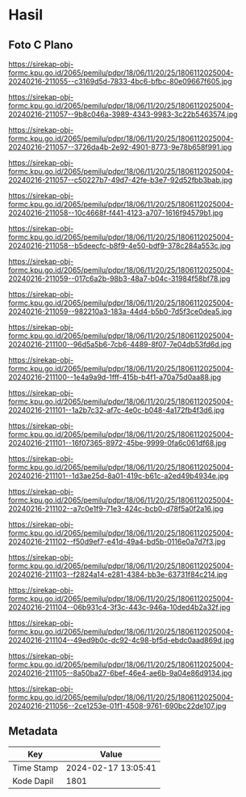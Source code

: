 # Hasil

## Foto C Plano

https://sirekap-obj-formc.kpu.go.id/2065/pemilu/pdpr/18/06/11/20/25/1806112025004-20240216-211055--c3169d5d-7833-4bc6-bfbc-80e09667f605.jpg

https://sirekap-obj-formc.kpu.go.id/2065/pemilu/pdpr/18/06/11/20/25/1806112025004-20240216-211057--9b8c046a-3989-4343-9983-3c22b5463574.jpg

https://sirekap-obj-formc.kpu.go.id/2065/pemilu/pdpr/18/06/11/20/25/1806112025004-20240216-211057--3726da4b-2e92-4901-8773-9e78b658f991.jpg

https://sirekap-obj-formc.kpu.go.id/2065/pemilu/pdpr/18/06/11/20/25/1806112025004-20240216-211057--c50227b7-49d7-42fe-b3e7-92d52fbb3bab.jpg

https://sirekap-obj-formc.kpu.go.id/2065/pemilu/pdpr/18/06/11/20/25/1806112025004-20240216-211058--10c4668f-f441-4123-a707-1616f94579b1.jpg

https://sirekap-obj-formc.kpu.go.id/2065/pemilu/pdpr/18/06/11/20/25/1806112025004-20240216-211058--b5deecfc-b8f9-4e50-bdf9-378c284a553c.jpg

https://sirekap-obj-formc.kpu.go.id/2065/pemilu/pdpr/18/06/11/20/25/1806112025004-20240216-211059--017c6a2b-98b3-48a7-b04c-31984f58bf78.jpg

https://sirekap-obj-formc.kpu.go.id/2065/pemilu/pdpr/18/06/11/20/25/1806112025004-20240216-211059--982210a3-183a-44d4-b5b0-7d5f3ce0dea5.jpg

https://sirekap-obj-formc.kpu.go.id/2065/pemilu/pdpr/18/06/11/20/25/1806112025004-20240216-211100--96d5a5b6-7cb6-4489-8f07-7e04db53fd6d.jpg

https://sirekap-obj-formc.kpu.go.id/2065/pemilu/pdpr/18/06/11/20/25/1806112025004-20240216-211100--1e4a9a9d-1fff-415b-b4f1-a70a75d0aa88.jpg

https://sirekap-obj-formc.kpu.go.id/2065/pemilu/pdpr/18/06/11/20/25/1806112025004-20240216-211101--1a2b7c32-af7c-4e0c-b048-4a172fb4f3d6.jpg

https://sirekap-obj-formc.kpu.go.id/2065/pemilu/pdpr/18/06/11/20/25/1806112025004-20240216-211101--16f07365-8972-45be-9999-0fa6c061df68.jpg

https://sirekap-obj-formc.kpu.go.id/2065/pemilu/pdpr/18/06/11/20/25/1806112025004-20240216-211101--1d3ae25d-8a01-419c-b61c-a2ed49b4934e.jpg

https://sirekap-obj-formc.kpu.go.id/2065/pemilu/pdpr/18/06/11/20/25/1806112025004-20240216-211102--a7c0e1f9-71e3-424c-bcb0-d78f5a0f2a16.jpg

https://sirekap-obj-formc.kpu.go.id/2065/pemilu/pdpr/18/06/11/20/25/1806112025004-20240216-211102--f50d9ef7-e41d-49a4-bd5b-0116e0a7d7f3.jpg

https://sirekap-obj-formc.kpu.go.id/2065/pemilu/pdpr/18/06/11/20/25/1806112025004-20240216-211103--f2824a14-e281-4384-bb3e-63731f84c214.jpg

https://sirekap-obj-formc.kpu.go.id/2065/pemilu/pdpr/18/06/11/20/25/1806112025004-20240216-211104--06b931c4-3f3c-443c-946a-10ded4b2a32f.jpg

https://sirekap-obj-formc.kpu.go.id/2065/pemilu/pdpr/18/06/11/20/25/1806112025004-20240216-211104--49ed9b0c-dc92-4c98-bf5d-ebdc0aad869d.jpg

https://sirekap-obj-formc.kpu.go.id/2065/pemilu/pdpr/18/06/11/20/25/1806112025004-20240216-211105--8a50ba27-6bef-46e4-ae6b-9a04e86d9134.jpg

https://sirekap-obj-formc.kpu.go.id/2065/pemilu/pdpr/18/06/11/20/25/1806112025004-20240216-211056--2ce1253e-01f1-4508-9761-690bc22de107.jpg


## Metadata

| Key        | Value               |
| ---------- | ------------------- |
| Time Stamp | 2024-02-17 13:05:41 |
| Kode Dapil | 1801                |



